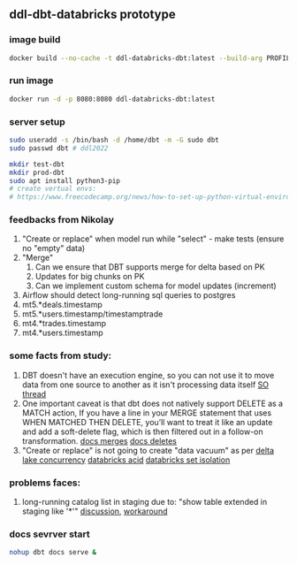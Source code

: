 ## ddl-dbt-databricks prototype

### image build
```bash
docker build --no-cache -t ddl-databricks-dbt:latest --build-arg PROFILES_FILE=${PROFILES} -f dbt.Dockerfile .
```
### run image
```bash
docker run -d -p 8080:8080 ddl-databricks-dbt:latest
```

### server setup
```bash
sudo useradd -s /bin/bash -d /home/dbt -m -G sudo dbt
sudo passwd dbt # ddl2022

mkdir test-dbt
mkdir prod-dbt
sudo apt install python3-pip
# create vertual envs:
# https://www.freecodecamp.org/news/how-to-set-up-python-virtual-environment-on-ubuntu-20-04/
```

### feedbacks from Nikolay
1. "Create or replace" when model run while "select" - make tests (ensure no "empty" data)
2. "Merge"
   1. Can we ensure that DBT supports merge for delta based on PK
   2. Updates for big chunks on PK
   3. Can we implement custom schema for model updates (increment)
3. Airflow should detect long-running sql queries to postgres
4. mt5.*deals.timestamp
4. mt5.*users.timestamp/timestamptrade
5. mt4.*trades.timestamp
5. mt4.*users.timestamp

### some facts from study:
1. DBT doesn't have an execution engine, so you can not use it to move data from one source to another as it isn't processing data itself
[SO thread](https://stackoverflow.com/questions/63002171/can-dbt-connect-to-different-databases-in-the-same-project)
2. One important caveat is that dbt does not natively support DELETE as a MATCH action, 
If you have a line in your MERGE statement that uses WHEN MATCHED THEN DELETE, 
you’ll want to treat it like an update and add a soft-delete flag, which is then filtered out in a follow-on transformation.
[docs merges](https://docs.getdbt.com/guides/migration/tools/migrating-from-stored-procedures/5-merges)
[docs deletes](https://docs.getdbt.com/guides/migration/tools/migrating-from-stored-procedures/4-deletes)
3. "Create or replace" is not going to create "data vacuum" as per 
[delta lake concurrency](https://docs.delta.io/0.4.0/delta-concurrency.html)
[databricks acid](https://docs.databricks.com/lakehouse/acid.html)
[databricks set isolation](https://docs.databricks.com/optimizations/isolation-level.html#setting-isolation-level)

### problems faces:
1. long-running catalog list in staging due to: "show table extended in staging like '*'"
   [discussion](https://github.com/dbt-labs/dbt-spark/issues/93), [workaround](https://github.com/dbt-labs/dbt-spark/issues/228)

### docs sevrver start
```bash
nohup dbt docs serve &
```


